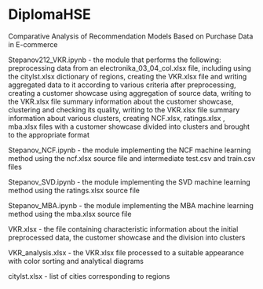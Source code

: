 # DiplomaHSE
Comparative Analysis of Recommendation Models Based on Purchase Data in E-commerce

Stepanov212_VKR.ipynb - the module that performs the following:
preprocessing data from an electronika_03_04_col.xlsx file, including using the citylst.xlsx dictionary of regions,
creating the VKR.xlsx file and writing aggregated data to it according to various criteria after preprocessing,
creating a customer showcase using aggregation of source data,
writing to the VKR.xlsx file summary information about the customer showcase,
clustering and checking its quality,
writing to the VKR.xlsx file summary information about various clusters,
creating NCF.xlsx, ratings.xlsx , mba.xlsx files with a customer showcase divided into clusters and brought to the appropriate format

Stepanov_NCF.ipynb - the module implementing the NCF machine learning method using the ncf.xlsx source file and intermediate test.csv and train.csv files

Stepanov_SVD.ipynb - the module implementing the SVD machine learning method using the ratings.xlsx source file

Stepanov_MBA.ipynb - the module implementing the MBA machine learning method using the mba.xlsx source file

VKR.xlsx - the file containing characteristic information about the initial preprocessed data, the customer showcase and the division into clusters

VKR_analysis.xlsx - the VKR.xlsx file processed to a suitable appearance with color sorting and analytical diagrams

citylst.xlsx - list of cities corresponding to regions
